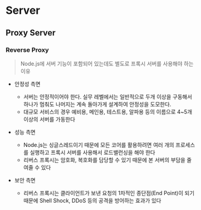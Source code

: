 # Server
## Proxy Server
### Reverse Proxy
> Node.js에 서버 기능이 포함되어 있는데도 별도로 프록시 서버를 사용해야 하는 이유

- 안정성 측면
  - 서버는 안정적이어야 한다. 실무 레벨에서는 일반적으로 두개 이상을 구동해서 하나가 멈춰도 나머지는 계속 돌아가게 설계하여 안정성을 도모한다.
  - 대규모 서비스의 경우 예비용, 메인용, 테스트용, 알파용 등의 이름으로 4~5개 이상의 서버를 가동한다

- 성능 측면
  - Node.js는 싱글스레드이기 때문에 모든 코어를 활용하려면 여러 개의 프로세스를 실행하고 프록시 서버를 사용해서 로드밸런싱을 해야 한다
  - 리버스 프록시는 암호화, 복호화를 담당할 수 있기 때문에 본 서버의 부담을 줄여줄 수 있다

- 보안 측면
  - 리버스 프록시는 클라이언트가 보낸 요청의 1차적인 종단점(End Point)이 되기 때문에 Shell Shock, DDoS 등의 공격을 방어하는 효과가 있다
